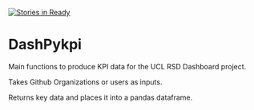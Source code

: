 [![Stories in Ready](https://badge.waffle.io/UCL-RITS/DashPykpi.svg?label=ready&title=Ready)](http://waffle.io/UCL-RITS/DashPykpi)

# DashPykpi

Main functions to produce KPI data for the UCL RSD Dashboard project.

Takes Github Organizations or users as inputs.

Returns key data and places it into a pandas dataframe.
